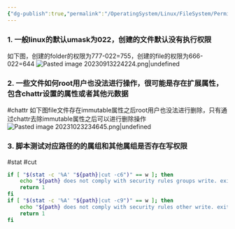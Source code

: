 ```yaml
---
{"dg-publish":true,"permalink":"/OperatingSystem/Linux/FileSystem/Permission/","noteIcon":"3"}
---
```


### 1. 一般linux的默认umask为022，创建的文件默认没有执行权限
如下图，创建的folder的权限为777-022=755，创建的file的权限为666-022=644
![Pasted image 20230913224224.png|undefined](/img/user/pics/Pasted%20image%2020230913224224.png)

### 2. 一些文件如何root用户也没法进行操作，很可能是存在扩展属性，包含chattr设置的属性或者其他元数据
#chattr
如下图file文件存在immutable属性之后root用户也没法进行删除，只有通过chattr去除immutable属性之后可以进行删除操作
![Pasted image 20231023234645.png|undefined](/img/user/pics/Pasted%20image%2020231023234645.png)
### 3. 脚本测试对应路径的的属组和其他属组是否存在写权限
#stat #cut

```bash
if [ "$(stat -c '%A' "${path}|cut -c6")" == w ]; then
	echo "${path} does not comply with security rules groups write. exiting"
	return 1
fi
if [ "$(stat -c '%A' "${path}|cut -c9")" == w ]; then
	echo "${path} does not comply with security rules other write. exiting"
	return 1
fi

```

